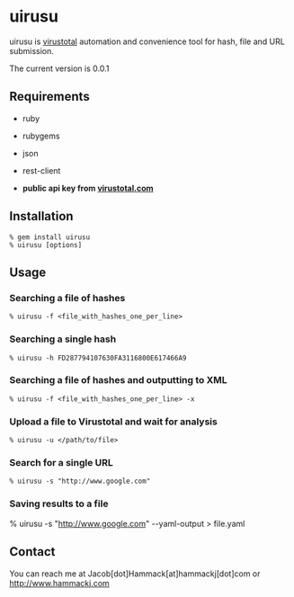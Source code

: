 # uirusu

uirusu is [virustotal](http://www.virustotal.com) automation and convenience tool for hash, file and URL submission.

The current version is 0.0.1

## Requirements

* ruby
* rubygems
* json
* rest-client

* **public api key from [virustotal.com](http://www.virustotal.com)**

## Installation

	% gem install uirusu
	% uirusu [options]

## Usage

### Searching a file of hashes

	% uirusu -f <file_with_hashes_one_per_line>

### Searching a single hash

	% uirusu -h FD287794107630FA3116800E617466A9

### Searching a file of hashes and outputting to XML
	% uirusu -f <file_with_hashes_one_per_line> -x

### Upload a file to Virustotal and wait for analysis
	% uirusu -u </path/to/file>

### Search for a single URL
	% uirusu -s "http://www.google.com"

### Saving results to a file
  % uirusu -s "http://www.google.com" --yaml-output > file.yaml

## Contact
You can reach me at Jacob[dot]Hammack[at]hammackj[dot]com or http://www.hammackj.com

